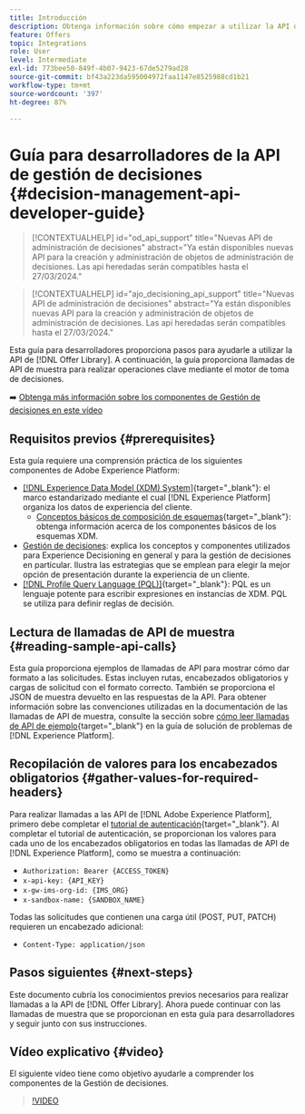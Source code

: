 ```yaml
---
title: Introducción
description: Obtenga información sobre cómo empezar a utilizar la API de la biblioteca de ofertas para realizar operaciones clave con el motor de toma de decisiones.
feature: Offers
topic: Integrations
role: User
level: Intermediate
exl-id: 773bee50-849f-4b07-9423-67de5279ad28
source-git-commit: bf43a223da595004972faa1147e8525988cd1b21
workflow-type: tm+mt
source-wordcount: '397'
ht-degree: 87%

---
```


# Guía para desarrolladores de la API de gestión de decisiones {#decision-management-api-developer-guide}

>[!CONTEXTUALHELP]
>id="od_api_support"
>title="Nuevas API de administración de decisiones"
>abstract="Ya están disponibles nuevas API para la creación y administración de objetos de administración de decisiones. Las api heredadas serán compatibles hasta el 27/03/2024."

>[!CONTEXTUALHELP]
>id="ajo_decisioning_api_support"
>title="Nuevas API de administración de decisiones"
>abstract="Ya están disponibles nuevas API para la creación y administración de objetos de administración de decisiones. Las api heredadas serán compatibles hasta el 27/03/2024."

Esta guía para desarrolladores proporciona pasos para ayudarle a utilizar la API de [!DNL Offer Library]. A continuación, la guía proporciona llamadas de API de muestra para realizar operaciones clave mediante el motor de toma de decisiones.

➡️ [Obtenga más información sobre los componentes de Gestión de decisiones en este vídeo](#video)

## Requisitos previos {#prerequisites}

Esta guía requiere una comprensión práctica de los siguientes componentes de Adobe Experience Platform:

* [[!DNL Experience Data Model (XDM) System]](https://experienceleague.adobe.com/docs/experience-platform/xdm/home.html?lang=es){target="_blank"}: el marco estandarizado mediante el cual [!DNL Experience Platform] organiza los datos de experiencia del cliente.
   * [Conceptos básicos de composición de esquemas](https://experienceleague.adobe.com/docs/experience-platform/xdm/schema/composition.html?lang=es){target="_blank"}: obtenga información acerca de los componentes básicos de los esquemas XDM.
* [Gestión de decisiones](../../../using/offers/get-started/starting-offer-decisioning.md): explica los conceptos y componentes utilizados para Experience Decisioning en general y para la gestión de decisiones en particular. Ilustra las estrategias que se emplean para elegir la mejor opción de presentación durante la experiencia de un cliente.
* [[!DNL Profile Query Language (PQL)]](https://experienceleague.adobe.com/docs/experience-platform/segmentation/pql/overview.html?lang=es){target="_blank"}: PQL es un lenguaje potente para escribir expresiones en instancias de XDM. PQL se utiliza para definir reglas de decisión.

## Lectura de llamadas de API de muestra {#reading-sample-api-calls}

Esta guía proporciona ejemplos de llamadas de API para mostrar cómo dar formato a las solicitudes. Estas incluyen rutas, encabezados obligatorios y cargas de solicitud con el formato correcto. También se proporciona el JSON de muestra devuelto en las respuestas de la API. Para obtener información sobre las convenciones utilizadas en la documentación de las llamadas de API de muestra, consulte la sección sobre [cómo leer llamadas de API de ejemplo](https://experienceleague.adobe.com/docs/experience-platform/landing/troubleshooting.html?lang=es#how-do-i-format-an-api-request){target="_blank"} en la guía de solución de problemas de [!DNL Experience Platform].

## Recopilación de valores para los encabezados obligatorios {#gather-values-for-required-headers}

Para realizar llamadas a las API de [!DNL Adobe Experience Platform], primero debe completar el [tutorial de autenticación](https://experienceleague.adobe.com/docs/experience-platform/landing/platform-apis/api-authentication.html?lang=es){target="_blank"}. Al completar el tutorial de autenticación, se proporcionan los valores para cada uno de los encabezados obligatorios en todas las llamadas de API de [!DNL Experience Platform], como se muestra a continuación:

* `Authorization: Bearer {ACCESS_TOKEN}`
* `x-api-key: {API_KEY}`
* `x-gw-ims-org-id: {IMS_ORG}`
* `x-sandbox-name: {SANDBOX_NAME}`

Todas las solicitudes que contienen una carga útil (POST, PUT, PATCH) requieren un encabezado adicional:

* `Content-Type: application/json`

## Pasos siguientes {#next-steps}

Este documento cubría los conocimientos previos necesarios para realizar llamadas a la API de [!DNL Offer Library]. Ahora puede continuar con las llamadas de muestra que se proporcionan en esta guía para desarrolladores y seguir junto con sus instrucciones.
<!--
>[!NOTE]
>
> The In-app messaging channel in Adobe Journey Optimizer uses decision management objects. If your organization uses the in-app messaging channel, then API list requests for objects will include objects created by the in-app messaging service and can be ignored for decision management use cases. Objects created for in-app messages will have `createdBy = “Mobile_Sheliak”`.
-->

## Vídeo explicativo {#video}

El siguiente vídeo tiene como objetivo ayudarle a comprender los componentes de la Gestión de decisiones.

>[!VIDEO](https://video.tv.adobe.com/v/329919?quality=12)

